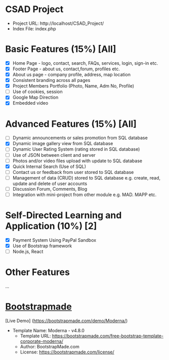 # CSAD Project
- Project URL: http://localhost/CSAD_Project/
- Index File: index.php

# Basic Features (15%) [All]

- [x] Home Page - logo, contact, search, FAQs, services, login, sign-in etc.
- [x] Footer Page - about us, contact,forum, profiles etc.
- [x] About us page - company profile, address, map location
- [x] Consistent branding across all pages
- [x] Project Members Portfolio (Photo, Name, Adm No, Profile)
- [ ] Use of cookies, session
- [x] Google Map Direction
- [x] Embedded video

# Advanced Features (15%) [All]

- [ ] Dynamic announcements or sales promotion from SQL database
- [x] Dynamic image gallery view from SQL database
- [ ] Dynamic User Rating System (rating stored in SQL database)
- [ ] Use of JSON between client and server
- [ ] Photos and/or video files upload with update to SQL database
- [x] Quick Internal Search (Use of SQL)
- [ ] Contact us or feedback from user stored to SQL database
- [ ] Management of data (CRUD) stored to SQL database e.g. create, read, update and delete of user accounts
- [ ] Discussion Forum, Comments, Blog
- [ ] Integration with mini-project from other module e.g. MAD. MAPP etc.

# Self-Directed Learning and Application (10%) [2]

- [x] Payment System Using PayPal Sandbox
- [x] Use of Bootstrap framework
- [ ] Node.js, React

# Other Features
...


# [Bootstrapmade](https://bootstrapmade.com/)
[Live Demo] (https://bootstrapmade.com/demo/Moderna/)
* Template Name: Moderna - v4.8.0
  * Template URL: https://bootstrapmade.com/free-bootstrap-template-corporate-moderna/
  * Author: BootstrapMade.com
  * License: https://bootstrapmade.com/license/
